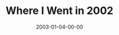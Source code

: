 ---
layout: message
category: message
series: "The Space Between"
title: "Where I Went in 2002"
date: 2003-01-04-00-00
message_id: 248
sc-permalink-url: "http://soundcloud.com/crdschurch/where-i-went-in-2002"
audio: "http://s3.amazonaws.com/crossroads-media/messages/audio/Where%20I%20Went%20in%202002.mp3"
audio-duration: "38:06"
tag: 
 - learning
 - space
 - margin
 - where-i-went
 - tome
explicit: false
---